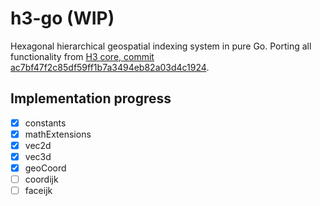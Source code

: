 # h3-go (WIP)

Hexagonal hierarchical geospatial indexing system in pure Go. Porting all functionality from [H3 core, commit ac7bf47f2c85df59ff1b7a3494eb82a03d4c1924](https://github.com/uber/h3/tree/ac7bf47f2c85df59ff1b7a3494eb82a03d4c1924).

## Implementation progress

- [X] constants
- [X] mathExtensions
- [X] vec2d
- [X] vec3d
- [X] geoCoord
- [ ] coordijk
- [ ] faceijk
